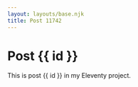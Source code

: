 ```yaml
---
layout: layouts/base.njk
title: Post 11742
---
```


# Post {{ id }}

This is post {{ id }} in my Eleventy project.
